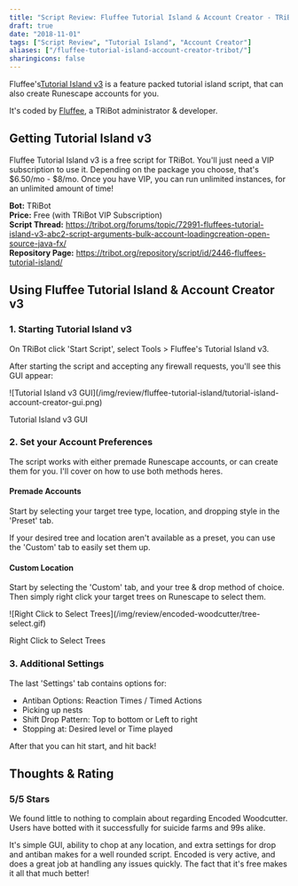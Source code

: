 ```yaml
---
title: "Script Review: Fluffee Tutorial Island & Account Creator - TRiBot"
draft: true
date: "2018-11-01"
tags: ["Script Review", "Tutorial Island", "Account Creator"]
aliases: ["/fluffee-tutorial-island-account-creator-tribot/"]
sharingicons: false
---
```



Fluffee's[Tutorial Island v3](https://tribot.org/forums/topic/72991-fluffees-tutorial-island-v3-abc2-script-arguments-bulk-account-loadingcreation-open-source-java-fx/) is a feature packed tutorial island script, that can also create Runescape accounts for you.
<!--more-->
It's coded by [Fluffee](https://tribot.org/forums/profile/39719-fluffee/), a TRiBot administrator & developer.

## Getting Tutorial Island v3
Fluffee Tutorial Island v3 is a free script for TRiBot. You'll just need a VIP subscription to use it. Depending on the package you choose, that's  $6.50/mo - $8/mo. Once you have VIP, you can run unlimited instances, for an unlimited amount of time!

<b>Bot:</b> TRiBot <br>
<b>Price:</b> Free (with TRiBot VIP Subscription) <br>
<b>Script Thread:</b> https://tribot.org/forums/topic/72991-fluffees-tutorial-island-v3-abc2-script-arguments-bulk-account-loadingcreation-open-source-java-fx/ <br>
<b>Repository Page:</b>
https://tribot.org/repository/script/id/2446-fluffees-tutorial-island/<br>

## Using Fluffee Tutorial Island & Account Creator v3
### 1. Starting Tutorial Island v3
On TRiBot click 'Start Script', select Tools > Fluffee's Tutorial Island v3.

After starting the script and accepting any firewall requests, you'll see this GUI appear:
<div class="caption">
![Tutorial Island v3 GUI](/img/review/fluffee-tutorial-island/tutorial-island-account-creator-gui.png)
<p class="caption-text">Tutorial Island v3 GUI</p>
</div>

### 2. Set your Account Preferences
The script works with either premade Runescape accounts, or can create them for you. I'll cover on how to use both methods heres.

#### Premade Accounts
Start by selecting your target tree type, location, and dropping style in the 'Preset' tab.

If your desired tree and location aren't available as a preset, you can use the 'Custom' tab to easily set them up.

#### Custom Location
Start by selecting the 'Custom' tab, and your tree & drop method of choice. Then simply right click your target trees on Runescape to select them.
<div class="caption">
![Right Click to Select Trees](/img/review/encoded-woodcutter/tree-select.gif)
<p class="caption-text">Right Click to Select Trees</p>
</div>


### 3. Additional Settings
The last 'Settings' tab contains options for:

* Antiban Options: Reaction Times / Timed Actions
* Picking up nests
* Shift Drop Pattern: Top to bottom or Left to right
* Stopping at: Desired level or Time played

After that you can hit start, and hit back!

## Thoughts & Rating
<div class="container">
 <div class="row justify-content-center">
  <i class="fas fa-star fa-3x"></i>
  <i class="fas fa-star fa-3x"></i>
  <i class="fas fa-star fa-3x"></i>
  <i class="fas fa-star fa-3x"></i>
  <i class="fas fa-star fa-3x"></i>
  </div>
  <div class="row justify-content-center">
  <h3>5/5  Stars</h3>
  </div>
</div>
We found little to nothing to complain about regarding Encoded Woodcutter. Users have botted with it successfully for suicide farms and 99s alike.

It's simple GUI, ability to chop at any location, and extra settings for drop and antiban makes for a well rounded script. Encoded is very active, and does a great job at handling any issues quickly. The fact that it's free makes it all that much better!

